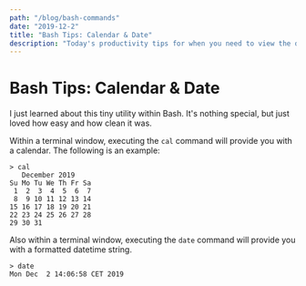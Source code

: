 ```yaml
---
path: "/blog/bash-commands"
date: "2019-12-2"
title: "Bash Tips: Calendar & Date"
description: "Today's productivity tips for when you need to view the date, or calendar"
---
```


# Bash Tips: Calendar & Date

I just learned about this tiny utility within Bash. It's nothing special, but just loved how easy and how clean it was.

Within a terminal window, executing the `cal` command will provide you with a calendar. The following is an example:

```
> cal
   December 2019      
Su Mo Tu We Th Fr Sa  
 1  2  3  4  5  6  7  
 8  9 10 11 12 13 14  
15 16 17 18 19 20 21  
22 23 24 25 26 27 28  
29 30 31 
```


Also within a terminal window, executing the `date` command will provide you with a formatted datetime string. 
```
> date
Mon Dec  2 14:06:58 CET 2019
```